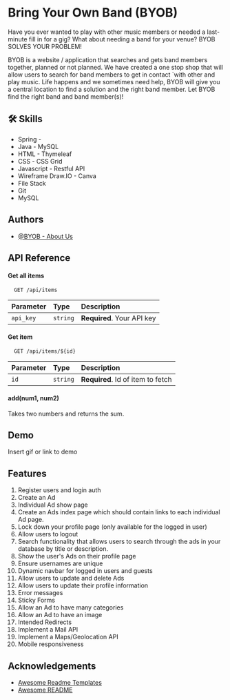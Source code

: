 # Bring Your Own Band (BYOB)

Have you ever wanted to play with other music members or needed a last-minute fill in for a gig?  What about needing a band for your venue?  BYOB SOLVES YOUR PROBLEM! 

BYOB is a website / application that searches and gets band members together, planned or not planned.  We have created a one stop shop that will allow users to search for band members to get in contact `with other and play music.  Life happens and we sometimes need help, BYOB will give you a central location to find a solution and the right band member.  Let BYOB find the right band and band member(s)!



## 🛠 Skills
-	Spring			-
-	Java			- MySQL
-	HTML			- Thymeleaf
-	CSS			- CSS Grid
-	Javascript		- Restful API
-	Wireframe Draw.IO	- Canva
-	File Stack
-   Git
-   MySQL



## Authors

- [@BYOB - About Us](https://www.bringyourownband.com/aboutus)


## API Reference

#### Get all items

```http
  GET /api/items
```

| Parameter | Type     | Description                |
| :-------- | :------- | :------------------------- |
| `api_key` | `string` | **Required**. Your API key |

#### Get item

```http
  GET /api/items/${id}
```

| Parameter | Type     | Description                       |
| :-------- | :------- | :-------------------------------- |
| `id`      | `string` | **Required**. Id of item to fetch |

#### add(num1, num2)

Takes two numbers and returns the sum.


## Demo

Insert gif or link to demo


## Features

1.  Register users and login auth
2.  Create an Ad
3.  Individual Ad show page
4.  Create an Ads index page which should contain links to each individual Ad page.
5.  Lock down your profile page (only available for the logged in user)
6.  Allow users to logout
7.  Search functionality that allows users to search through the ads in your database by title or description.
8.  Show the user's Ads on their profile page
9.  Ensure usernames are unique
10. Dynamic navbar for logged in users and guests
11. Allow users to update and delete Ads
12. Allow users to update their profile information
13. Error messages
14. Sticky Forms
15. Allow an Ad to have many categories
16. Allow an Ad to have an image
17. Intended Redirects
18. Implement a Mail API
19. Implement a Maps/Geolocation API
20. Mobile responsiveness



## Acknowledgements

 - [Awesome Readme Templates](https://awesomeopensource.com/project/elangosundar/awesome-README-templates)
 - [Awesome README](https://github.com/matiassingers/awesome-readme)
